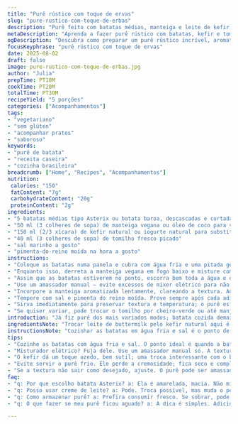 ```yaml
---
title: "Purê rústico com toque de ervas"
slug: "pure-rustico-com-toque-de-erbas"
description: "Purê feito com batatas médias, manteiga e leite de kefir para um leve azedinho. Cebolinha substituída por tomilho fresco para um aroma sutil e diferenciado. Sal e pimenta usados com moderação; textura trabalhada com um misturador manual para evitar excesso de água. Receita rende 5 porções, ótima para acompanhar pratos com legumes ou proteínas vegetais. Tempo de cozimento ajustado para verificar ponto ideal da batata pelo tato; purê com textura leve mas encorpada, com pedaços pequenos para manter rusticidade e sabor. Sem glúten, vegano com substituição fácil da manteiga, prática para quem não tem manteiga tradicional."
metaDescription: "Aprenda a fazer purê rústico com batatas, kefir e tomilho. Uma receita deliciosa e diferenciada que encanta o paladar."
ogDescription: "Descubra como preparar um purê rústico incrível, aromatizado com tomilho e kefir. Ideal para acompanhar suas refeições."
focusKeyphrase: "purê rústico com toque de ervas"
date: 2025-08-02
draft: false
image: pure-rustico-com-toque-de-erbas.jpg
author: "Julia"
prepTime: PT10M
cookTime: PT20M
totalTime: PT30M
recipeYield: "5 porções"
categories: ["Acompanhamentos"]
tags:
- "vegetariano"
- "sem glúten"
- "acompanhar pratos"
- "saboroso"
keywords:
- "purê de batata"
- "receita caseira"
- "cozinha brasileira"
breadcrumb: ["Home", "Recipes", "Acompanhamentos"]
nutrition: 
 calories: "150"
 fatContent: "7g"
 carbohydrateContent: "20g"
 proteinContent: "2g"
ingredients:
- "5 batatas médias tipo Asterix ou batata baroa, descascadas e cortadas em cubos médios"
- "50 ml (3 colheres de sopa) de manteiga vegana ou óleo de coco para versão vegana"
- "150 ml (2/3 xícara) de kefir natural ou iogurte natural para substituir o leite de buttermilk"
- "40 ml (3 colheres de sopa) de tomilho fresco picado"
- "sal marinho a gosto"
- "pimenta-do-reino moída na hora a gosto"
instructions:
- "Coloque as batatas numa panela e cubra com água fria e uma pitada generosa de sal. Não coloque água quente para o cozimento ser uniforme; assim, batatas cozinham por igual, não ficam moles demais por fora. Leve ao fogo alto até ferver, diminua para médio, deixe cozinhar até espetar com a ponta da faca e ela sair com pouca resistência, quase desmanchando, cerca de 18 a 22 minutos dependendo da batata."
- "Enquanto isso, derreta a manteiga vegana em fogo baixo e misture com as folhas de tomilho para liberar aroma. Aqueles calores suaves ajudam a extrair o perfume das ervas sem deixar amargo; reserve."
- "Assim que as batatas estiverem no ponto, escorra bem toda a água e deixe no escorredor por uns 2 minutos para evaporar um pouco da umidade. Excesso de líquido faz purê aguado; testado e comprovado por muitas tentativas frustradas."
- "Use um amassador manual — evite excessos de mixer elétrico para não liberar muito amido e virar cola. A textura rústica agrega rusticidade, textura, um sorvete de conforto na boca meio liso meio texturizado."
- "Incorpore a manteiga aromatizada lentamente, clareando a textura. Aos poucos, adicione o kefir ou iogurte, misturando até atingir textura cremosa, levemente aerada. O kefir traz leve acidez, substituindo bem o buttermilk e acrescenta complexidade ao perfil."
- "Tempere com sal e pimenta do reino moída. Prove sempre após cada adição de tempero; evite o erro clássico de exagerar e depois recorrer a mais batata para corrigir."
- "Sirva imediatamente para preservar textura e temperatura; o purê esfria e perde aquela maciez confortável, não reaquece direito se congelar, melhor consumir fresco."
- "Se quiser variar, pode trocar o tomilho por cheiro-verde ou até manjericão para novas notas. Também já tentei noz-moscada raspada finamente, uma pitada abriu sabor de forma interessante sem dominar demais."
introduction: "Já fiz purê dos mais variados modos; batata cozida demais vira uma meleca, batata pouco cozida deixa grumos duros. A textura importa mais que tempo exato. Por aqui, aprendi que usar batata Asterix dá cor amarelada que encanta os olhos e soma sabor ao mínimo. Substituí o leite de buttermilk pelo kefir — um toque que sempre surpreende. Passo longe do mixer potente para não transformar tudo em cola viscosa, amasso com jeito e misturo devagar para sentir o ponto. Arma de chef: a manteiga vegana com tomilho fresco, manteiga tradicional pode e deve ser usada, mas o vegano deixa o prato mais leve e aromático no calor os aromas se liberam melhor. E a prática mostra que temperar aos poucos evita atropelos e ajustes desnecessários. Cada purê tem história, seu gosto próprio, mas o segredo está no tato e na paciência enquanto cremosidade se revela. A textura do purê é o palco para o que vier a acompanhar, uma base neutra, mas todo o sabor contado nos detalhes da cocção e incorporações."
ingredientsNote: "Trocar leite de buttermilk pelo kefir natural aqui é uma escolha com base na disponibilidade e acidez que proporcionam nuances interessantes. Manteiga comum pode ser substituída por versões veganas como óleo de coco ou manteigas vegetais—muda o perfil, cria outra vibe, menos pesada, mas igualmente funcional. A escolha da batata é crucial: batatas com mais amido (tipo Asterix ou batata baroa) quebram fácil, deixam purê macio sem muita quantidade de leite, controlando melhor a textura. A cebolinha original foi trocada por tomilho fresco; confesso que o aroma do tomilho fresco puxado na manteiga é uma experiência mais sofisticada, além de funcionar melhor com o kefir do que a tradicional cebolinha, que às vezes pode dominar demais o sabor. Sal marinho grosso é preferível; tem mais mineralidade e menos o gosto metálico do sal refinado comum. Pimenta-do-reino moída na hora é mandatório, o frescor da pimenta adiciona aquela nota aquecida que equilibra a acidez e os aromas herbais, sempre uso com moderação para não roubar o palco do purê. Útil: tenho sempre uma reserva de batatas cozidas de ontem na geladeira para emergências culinárias; basta esquentar e amassar com manteiga e kefir, o sabor nem sempre perfeito, mas salva noites corridas."
instructionsNote: "Cozinhar as batatas em água fria e sal é o ponto de partida para uma cocção uniforme; começar com água quente tende a cozinhar as bordas mais rápido, deixando o interior duro. O teste da ponta da faca é mais confiável que o timer: a batata ideal amassa sob leve pressão, não despedaça toda, mantendo a textura que vai dar personalidade ao purê. Escorrer e deixar no escorredor uns minutos é essencial para evaporar umidade residual, já viu purê aguado? Já, tem solução: esquentar numa frigideira para secar rápido, mas melhor evitar. Derreter a manteiga com tomilho e usar o líquido aromatizado é um toque que vem de observações: as ervas liberam óleos e sabores melhor em gorduras quentes do que frias, o purê absorve mais e mais rápido. Evite bater ou usar mixer potente; amassar manualmente garante pózinhos de batata na mistura, textura rústica e aconchegante. A incorporação do kefir deve ser gradual, para ajustar textura, evitando que purê vire sopa. Ajuste sal/pimenta aos poucos, nunca adicione tudo no começo; o paladar muda enquanto mexe e se aquece, é um erro comum que pouco cozinho vejo mencionar; aprendido a duras penas. Sirva quente, rapidinho; purê frio vira uma massa compacta, menos atraente e difícil de reaquecer. Testei variações com outros tipos de ervas, trocando a manteiga por azeite, ou kefir por leite de coco; substituições funcionam, mas muda sabor, textura e cor — acho que vale experimentar por gostos mas cuidado para não perder a essência confortável do purê."
tips:
- "Cozinhe as batatas com água fria e sal. O ponto ideal é quando a batata amassa levemente sob a faca. Não deixe cozinhar demais; pode virar grumos. O tempo vai variar um pouco, mas testando pelo tato, você pega o jeito. Torrando o tomilho na manteiga aquecida libera aromas sem perder sabor; bom truque."
- "Misturador elétrico? Fuja dele. Use um amassador manual só. A textura do purê precisa ser rústica, e não transformar tudo em um mingau pegajoso. Vão ficar pedacinhos, e isso é o que queremos. É na textura que o conforto do purê aparece. E quem não gosta disso?"
- "O kefir dá um toque azedo, bem sutil; uma troca interessante com o buttermilk. A cada pedacinho de batata amassado, adicione devagar o kefir. Isso ajuda a ajustar a textura, e não deixa tudo aguado. Evite essa armadilha. Sal e pimenta também precisam ser dosados; sempre prove."
- "Evite servir o purê frio. Ele perde a cremosidade; fica seco e complicado de reaquecer. O que eu faço? Sirvo imediatamente. Se sobrar, conheço o truque: esquenta em uma frigideira para dar uma secadinha. Mas nada como fresco, espero que você aprenda isso."
- "Se a textura não sair como desejado, ajuste. O purê pode ser amassado depois se ficou muito líquido. Uma pitada de amido de batata pode salvar. E se quiser um toque diferente, o que tal experimentar outros temperos, como noz-moscada? A mistura certa de sabores pode tornar tudo inesquecível."
faq:
- "q: Por que escolho batata Asterix? a: Ela é amarelada, macia. Não minto. O amido dela ajuda a deixar o purê ideal. Já tentei com outras batatas, como baroa, mas não fica a mesma coisa. A textura essencial."
- "q: Posso usar creme de leite? a: Pode. Troca possível, mas muda o perfil. O purê perde leveza, vai ficar mais denso. O kefir, dá frescor que eu gosto. Não sou fã de pesadez nesse prato. A leveza doce da batata se perde."
- "q: Como armazenar purê? a: Prefira consumir fresco. Se sobrar, pode guardar na geladeira. Lembre-se: no dia seguinte, mexa e aqueça numa frigideira. Pode secar e perder cremosidade. Melhor consumir logo, não se esqueça disso."
- "q: O que fazer se meu purê ficou aguado? a: A dica é simples. Adicione um pouco de amido de batata. Vai ajudar a dar consistência. E se já estiver servido, tente secar rapidamente na panela. Fica mais gostoso assim."

---
```

